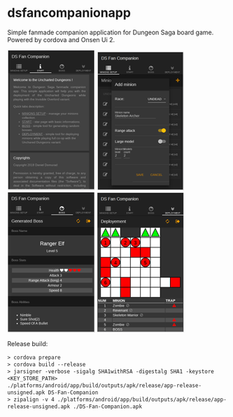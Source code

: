 # dsfancompanionapp
Simple fanmade companion application for Dungeon Saga board game. Powered by cordova and Onsen Ui 2.

![Screen 1](https://github.com/ddomurad/dsfancompanionapp/blob/master/screens/screen1.png)
![Screen 2](https://github.com/ddomurad/dsfancompanionapp/blob/master/screens/screen2.png)
![Screen 3](https://github.com/ddomurad/dsfancompanionapp/blob/master/screens/screen3.png)
![Screen 4](https://github.com/ddomurad/dsfancompanionapp/blob/master/screens/screen4.png)

Release build:

```
> cordova prepare
> cordova build --release
> jarsigner -verbose -sigalg SHA1withRSA -digestalg SHA1 -keystore <KEY_STORE_PATH> ./platforms/android/app/build/outputs/apk/release/app-release-unsigned.apk DS-Fan-Companion
> zipalign -v 4 ./platforms/android/app/build/outputs/apk/release/app-release-unsigned.apk ./DS-Fan-Companion.apk
```

